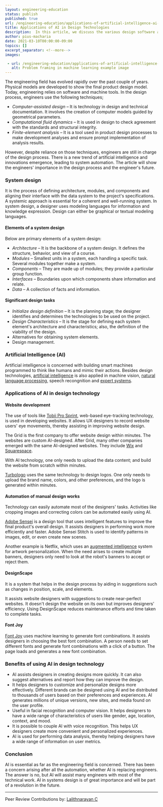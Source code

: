 ```yaml
---
layout: engineering-education
status: publish
published: true
url: /engineering-education/applications-of-artificial-intelligence-ai-in-design-systems/
title: Applications of AI in Design Technologies
description:  In this article, we discuss the various design software and the application of AI in these systems. By going through the article, one will understand AI's role in the design systems and how the design workflow is modified with AI in place. 
author: pius-macharia
date: 2021-03-10T00:00:00-09:00
topics: []
excerpt_separator: <!--more-->
images:

 - url: /engineering-education/applications-of-artificial-intelligence-ai-in-design-systems/hero.jpg
   alt: Problem framing in machine learning example image
---
```


The engineering field has evolved rapidly over the past couple of years. Physical models are developed to show the final product design model. Today, engineering relies on software and machine tools. In the design process, engineers use the following techniques;

- _Computer-assisted design_ – It is technology in design and technical documentation. It involves the creation of computer models guided by geometrical parameters.
- _Computational fluid dynamics_ – It is used in design to check agreement with the standards and structural integrity.
- _Finite-element analysis_ – It is a tool used in product design processes to make development analyses and ensure prompt implementation of analysis results.

However, despite reliance on those techniques, engineers are still in charge of the design process. There is a new trend of artificial intelligence and innovations emergence, leading to system automation. The article will show the engineers' importance in the design process and the engineer's future.

### System design
It is the process of defining architecture, modules, and components and aligning their interface with the data system to the project's specifications. A systemic approach is essential for a coherent and well-running system. In system design, a designer uses modeling languages for information and knowledge expression. Design can either be graphical or textual modeling languages.

#### Elements of a system design
Below are primary elements of a system design: 

- _Architecture_ – It is the backbone of a system design. It defines the structure, behavior, and view of a course.
- _Modules_ – Smallest units in a system, each handling a specific task. Several modules together make a system.
- _Components_ – They are made up of modules; they provide a particular group function.
- _Interfaces_ – Boundaries upon which components share information and relate.
- _Data_ – A collection of facts and information.

#### Significant design tasks 
- _Initialize design definition_ – It is the planning stage; the designer identifies and determines the technologies to be used on the project.
- _Design Characteristics_ – It is the stage for defining each system element's architecture and characteristics; also, the definition of the viability of the design.
- Alternatives for obtaining system elements.
- Design management. 

### Artificial Intelligence (AI)
Artificial intelligence is concerned with building smart machines programmed to think like humans and mimic their actions. Besides design technologies, [artificial intelligence](/engineering-education/artificial-intelligence-future/) is also applied in machine vision, [natural language processing](/engineering-education/five-real-life-use-cases-of-natural-language-processing-nlp/), speech recongnition and [expert systems](https://en.wikipedia.org/wiki/Expert_system).

### Applications of AI in design technology
#### Website development
The use of tools like [Tobii Pro Sprint](https://www.tobiipro.com/product-listing/sprint/), web-based eye-tracking technology, is used in developing websites. It allows UX designers to record website users' eye movements, thereby assisting in improving website design.

The Grid is the first company to offer website design within minutes. The websites are custom AI-designed. After Grid, many other companies emerged with the same AI-designed websites. They include [Wix](https://www.wix.com/) and [Squarespace](https://www.squarespace.com/).

With AI technology, one only needs to upload the data content; and build the website from scratch within minutes.

[Turbologo](https://turbologo.com/?ref=hackernoon.com) uses the same technology to design logos. One only needs to upload the brand name, colors, and other preferences, and the logo is generated within minutes.

#### Automation of manual design works
Technology can easily automate most of the designers' tasks. Activities like cropping images and correcting colors can be automated easily using AI. 

[Adobe Sensei](https://www.adobe.com/experience-platform/intelligent-services.html?ref=hackernoon.com) is a design tool that uses intelligent features to improve the final product's overall design. It assists designers in performing work more efficiently and faster. Adobe Sensei Stitch is used to identify patterns in images, edit, or even create new scenes.

Another example is Netflix, which uses an [augmented intelligence](/engineering-education/introduction-to-extended-reality/) system for artwork personalization. When the need arises to create multiple banners, designers only need to look at the robot's banners to accept or reject them.

#### DesignScape
It is a system that helps in the design process by aiding in suggestions such as changes in position, scale, and elements.

It assists website designers with suggestions to create near-perfect websites. It doesn't design the website on its own but improves designers' efficiency. Using DesignScape reduces maintenance efforts and time taken to complete tasks.

#### Font Joy
[Font Joy](https://fontjoy.com/) uses machine learning to generate font combinations. It assists designers in choosing the best font combination. A person needs to set different fonts and generate font combinations with a click of a button. The page loads and generates a new font combination.

### Benefits of using AI in design technology 
- AI assists designers in creating designs more quickly. It can also suggest alternatives and report how they can improve the design.
- It helps designers to customize and personalize designs more effectively. Different brands can be designed using AI and be distributed to thousands of users based on their preferences and experiences. AI generates millions of unique versions, new sites, and media found on the user profile.
- Useful in facial recognition and computer vision. It helps designers to have a wide range of characteristics of users like gender, age, location, context, and mood.
- It is possible to couple AI with voice recognition. This helps UX designers create more convenient and personalized experiences.
- AI is used for performing data analysis, thereby helping designers have a wide range of information on user metrics.

### Conclusion
AI is essential as far as the engineering field is concerned. There has been a concern arising after all the automation, whether AI is replacing engineers. The answer is no, but AI will assist many engineers with most of the technical work. AI in systems design is of great importance and will be part of a revolution in the future.

---
Peer Review Contributions by: [Lalithnarayan C](/engineering-education/authors/lalithnarayan-c/)
